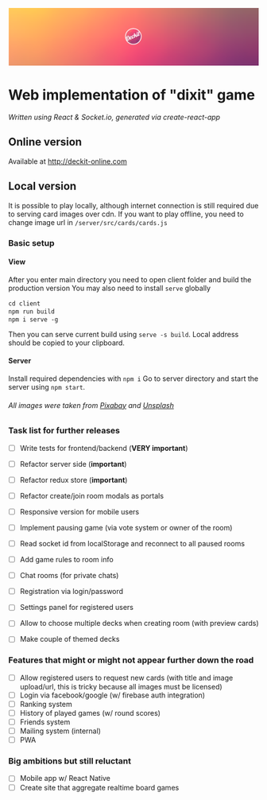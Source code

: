 
![alt text](https://github.com/tekyu/deckit/blob/master/client/deckit.png "Deckit logo")
# Web implementation of "dixit" game
_Written using React & Socket.io, generated via create-react-app_

## Online version 
Available at http://deckit-online.com

## Local version
It is possible to play locally, although internet connection is still required due to serving card images over cdn. 
If you want to play offline, you need to change image url in `/server/src/cards/cards.js`


### Basic setup

#### View
After you enter main directory you need to open client folder and build the production version
You may also need to install `serve` globally
```
cd client
npm run build
npm i serve -g
```
Then you can serve current build using `serve -s build`. Local address should be copied to your clipboard.

#### Server
Install required dependencies with `npm i`
Go to server directory and start the server using `npm start`.

###### All images were taken from [Pixabay](https://pixabay.com/) and [Unsplash](https://unsplash.com/)


### Task list for further releases
- [ ] Write tests for frontend/backend (__VERY important__)
- [ ] Refactor server side (__important__)
- [ ] Refactor redux store (__important__)
- [ ] Refactor create/join room modals as portals
- [ ] Responsive version for mobile users
- [ ] Implement pausing game (via vote system or owner of the room)
- [ ] Read socket id from localStorage and reconnect to all paused rooms
- [ ] Add game rules to room info
- [ ] Chat rooms (for private chats)
- [ ] Registration via login/password
- [ ] Settings panel for registered users
- [ ] Allow to choose multiple decks when creating room (with preview cards)
- [ ] Make couple of themed decks


### Features that might or might not appear further down the road
- [ ] Allow registered users to request new cards (with title and image upload/url, this is tricky because all images must be licensed)
- [ ] Login via facebook/google (w/ firebase auth integration)
- [ ] Ranking system
- [ ] History of played games (w/ round scores)
- [ ] Friends system
- [ ] Mailing system (internal)
- [ ] PWA

### Big ambitions but still reluctant
- [ ] Mobile app w/ React Native
- [ ] Create site that aggregate realtime board games
